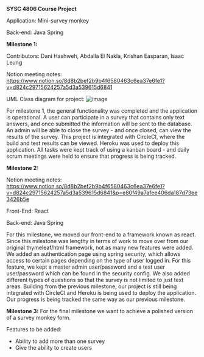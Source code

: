 **SYSC 4806 Course Project**

Application: Mini-survey monkey

Back-end: Java Spring

**Milestone 1:**

Contributors: Dani Hashweh, Abdalla El Nakla, Krishan Easparan, Isaac Leung 

Notion meeting notes: https://www.notion.so/8d8b2bef2b9b4f6580463c6ea37e6fe1?v=d824c29715624257a5d3a539615d6841

UML Class diagram for project: 
![image](https://user-images.githubusercontent.com/33381955/160062446-a2341f9d-abd1-42cd-a0ba-67b97061b478.png)

For milestone 1, the general functionality was completed and the application is operational. A user can participate in a survey that contains only text answers, and once submitted the information will be sent to the database. An admin will be able to close the survey - and once closed, can view the results of the survey. This project is integrated with CircleCI, where the build and test results can be viewed. Heroku was used to deploy this application. All tasks were kept track of using a kanban board - and daily scrum meetings were held to ensure that progress is being tracked. 

**Milestone 2:**

Notion meeting notes: https://www.notion.so/8d8b2bef2b9b4f6580463c6ea37e6fe1?v=d824c29715624257a5d3a539615d6841&p=e80f49a7afee406da187d73ee3426b5e

Front-End: React

Back-end: Java Spring

For this milestone, we moved our front-end to a framework known as react. Since this milestone was lengthy in terms of work to move over from our original
thymeleaf/html framework, not as many new features were added. We added an authentication page using spring security, which allows access to certain pages 
depending on the type of user logged in. For this feature, we kept a master admin user/password and a test user user/password which can be found in the security config. We also added different types of questions so that the survey is not limited to just text areas. Building from the previous milestone, our project is still being integrated with CircleCI and Heroku is being used to deploy the application. Our progress is being tracked the same way as our previous milestone.

**Milestone 3:**
For the final milestone we want to achieve a polished version of a survey monkey form.

Features to be added:
- Ability to add more than one survey
- Give the ability to create users 


